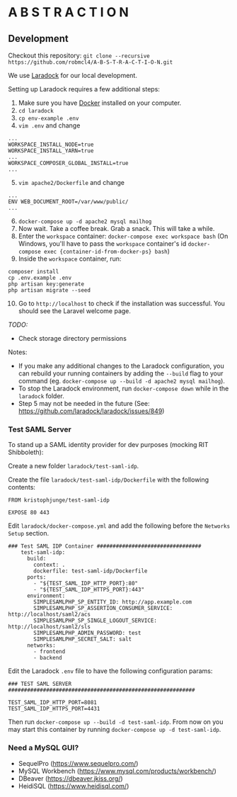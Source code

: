 # A B S T R A C T I O N

## Development

Checkout this repository: `git clone --recursive https://github.com/robmcl4/A-B-S-T-R-A-C-T-I-O-N.git`

We use [Laradock](http://laradock.io/) for our local development.

Setting up Laradock requires a few additional steps:

1. Make sure you have [Docker](https://www.docker.com/) installed on your computer.
2. `cd laradock`
3. `cp env-example .env`
4. `vim .env` and change
```
...
WORKSPACE_INSTALL_NODE=true
WORKSPACE_INSTALL_YARN=true
...
WORKSPACE_COMPOSER_GLOBAL_INSTALL=true
...
```
5. `vim apache2/Dockerfile` and change
```
...
ENV WEB_DOCUMENT_ROOT=/var/www/public/
...
```  
6. `docker-compose up -d apache2 mysql mailhog`
7. Now wait. Take a coffee break. Grab a snack. This will take a while.
8. Enter the `workspace` container: `docker-compose exec workspace bash` (On Windows, you'll have to pass the `workspace` container's id `docker-compose exec {container-id-from-docker-ps} bash`)
9. Inside the `workspace` container, run:
```
composer install
cp .env.example .env
php artisan key:generate
php artisan migrate --seed
```
10. Go to `http://localhost` to check if the installation was successful. You should see the Laravel welcome page.

*TODO:*
- Check storage directory permissions

Notes:
- If you make any additional changes to the Laradock configuration, you can rebuild your running containers by adding the `--build` flag to your command (eg. `docker-compose up --build -d apache2 mysql mailhog`).
- To stop the Laradock environment, run `docker-compose down` while in the `laradock` folder.
- Step 5 may not be needed in the future (See: https://github.com/laradock/laradock/issues/849)

### Test SAML Server

To stand up a SAML identity provider for dev purposes (mocking RIT Shibboleth):

Create a new folder `laradock/test-saml-idp`.

Create the file `laradock/test-saml-idp/Dockerfile` with the following contents:

```
FROM kristophjunge/test-saml-idp

EXPOSE 80 443
```

Edit `laradock/docker-compose.yml` and add the following before the
`Networks Setup` section.

```
### Test SAML IDP Container #################################
    test-saml-idp:
      build:
        context: .
        dockerfile: test-saml-idp/Dockerfile
      ports:
        - "${TEST_SAML_IDP_HTTP_PORT}:80"
        - "${TEST_SAML_IDP_HTTPS_PORT}:443"
      environment:
        SIMPLESAMLPHP_SP_ENTITY_ID: http://app.example.com
        SIMPLESAMLPHP_SP_ASSERTION_CONSUMER_SERVICE: http://localhost/saml2/acs
        SIMPLESAMLPHP_SP_SINGLE_LOGOUT_SERVICE: http://localhost/saml2/sls
        SIMPLESAMLPHP_ADMIN_PASSWORD: test
        SIMPLESAMLPHP_SECRET_SALT: salt
      networks:
        - frontend
        - backend
```

Edit the Laradock `.env` file to have the following configuration params:

```
### TEST SAML SERVER ###########################################################

TEST_SAML_IDP_HTTP_PORT=8081
TEST_SAML_IDP_HTTPS_PORT=4431
```

Then run `docker-compose up --build -d test-saml-idp`. From now on you may start
this container by running `docker-compose up -d test-saml-idp`.

### Need a MySQL GUI?

- SequelPro (https://www.sequelpro.com/)
- MySQL Workbench (https://www.mysql.com/products/workbench/)
- DBeaver (https://dbeaver.jkiss.org/)
- HeidiSQL (https://www.heidisql.com/)

